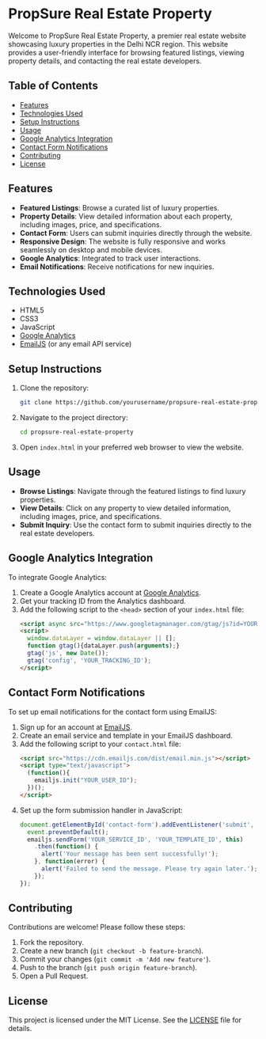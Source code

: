 # PropSure Real Estate Property

Welcome to PropSure Real Estate Property, a premier real estate website showcasing luxury properties in the Delhi NCR region. This website provides a user-friendly interface for browsing featured listings, viewing property details, and contacting the real estate developers.

## Table of Contents

- [Features](#features)
- [Technologies Used](#technologies-used)
- [Setup Instructions](#setup-instructions)
- [Usage](#usage)
- [Google Analytics Integration](#google-analytics-integration)
- [Contact Form Notifications](#contact-form-notifications)
- [Contributing](#contributing)
- [License](#license)

## Features

- **Featured Listings**: Browse a curated list of luxury properties.
- **Property Details**: View detailed information about each property, including images, price, and specifications.
- **Contact Form**: Users can submit inquiries directly through the website.
- **Responsive Design**: The website is fully responsive and works seamlessly on desktop and mobile devices.
- **Google Analytics**: Integrated to track user interactions.
- **Email Notifications**: Receive notifications for new inquiries.

## Technologies Used

- HTML5
- CSS3
- JavaScript
- [Google Analytics](https://analytics.google.com)
- [EmailJS](https://www.emailjs.com) (or any email API service)

## Setup Instructions

1. Clone the repository:
   ```bash
   git clone https://github.com/yourusername/propsure-real-estate-property.git
   ```

2. Navigate to the project directory:
   ```bash
   cd propsure-real-estate-property
   ```

3. Open `index.html` in your preferred web browser to view the website.

## Usage

- **Browse Listings**: Navigate through the featured listings to find luxury properties.
- **View Details**: Click on any property to view detailed information, including images, price, and specifications.
- **Submit Inquiry**: Use the contact form to submit inquiries directly to the real estate developers.

## Google Analytics Integration

To integrate Google Analytics:

1. Create a Google Analytics account at [Google Analytics](https://analytics.google.com).
2. Get your tracking ID from the Analytics dashboard.
3. Add the following script to the `<head>` section of your `index.html` file:
   ```html
   <script async src="https://www.googletagmanager.com/gtag/js?id=YOUR_TRACKING_ID"></script>
   <script>
     window.dataLayer = window.dataLayer || [];
     function gtag(){dataLayer.push(arguments);}
     gtag('js', new Date());
     gtag('config', 'YOUR_TRACKING_ID');
   </script>
   ```

## Contact Form Notifications

To set up email notifications for the contact form using EmailJS:

1. Sign up for an account at [EmailJS](https://www.emailjs.com).
2. Create an email service and template in your EmailJS dashboard.
3. Add the following script to your `contact.html` file:
   ```html
   <script src="https://cdn.emailjs.com/dist/email.min.js"></script>
   <script type="text/javascript">
     (function(){
       emailjs.init("YOUR_USER_ID");
     })();
   </script>
   ```
4. Set up the form submission handler in JavaScript:
   ```javascript
   document.getElementById('contact-form').addEventListener('submit', function(event) {
     event.preventDefault();
     emailjs.sendForm('YOUR_SERVICE_ID', 'YOUR_TEMPLATE_ID', this)
       .then(function() {
         alert('Your message has been sent successfully!');
       }, function(error) {
         alert('Failed to send the message. Please try again later.');
       });
   });
   ```

## Contributing

Contributions are welcome! Please follow these steps:

1. Fork the repository.
2. Create a new branch (`git checkout -b feature-branch`).
3. Commit your changes (`git commit -m 'Add new feature'`).
4. Push to the branch (`git push origin feature-branch`).
5. Open a Pull Request.

## License

This project is licensed under the MIT License. See the [LICENSE](LICENSE) file for details.
